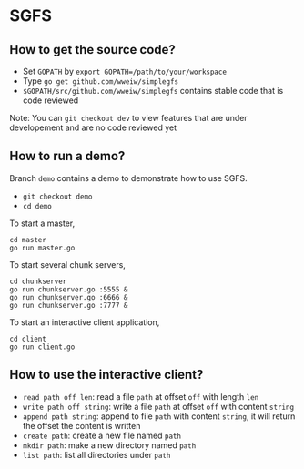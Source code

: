 # SGFS

## How to get the source code?

- Set ```GOPATH``` by ```export GOPATH=/path/to/your/workspace```
- Type ```go get github.com/wweiw/simplegfs```
- ```$GOPATH/src/github.com/wweiw/simplegfs``` contains stable code that is
  code reviewed

Note: You can ```git checkout dev``` to view features that are under
developement and are no code reviewed yet

## How to run a demo?

Branch ```demo``` contains a demo to demonstrate how to use SGFS.

- ```git checkout demo```
- ```cd demo```

To start a master,
```
cd master
go run master.go
```

To start several chunk servers,
```
cd chunkserver
go run chunkserver.go :5555 &
go run chunkserver.go :6666 &
go run chunkserver.go :7777 &
```

To start an interactive client application,
```
cd client
go run client.go
```

## How to use the interactive client?

- ```read path off len```: read a file ```path``` at offset ```off``` with
  length ```len```
- ```write path off string```: write a file ```path``` at offset ```off```
  with content ```string```
- ```append path string```: append to file ```path``` with content
  ```string```, it will return the offset the content is written
- ```create path```: create a new file named ```path```
- ```mkdir path```: make a new directory named ```path```
- ```list path```: list all directories under ```path```
